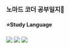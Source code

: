 ### 노마드 코더 공부일지:eyes:

#### ⭐Study Language

<span>
 
<img src="https://img.shields.io/badge/javascript-F7DF1E?style=for-the-badge&logo=javascript&logoColor=white">
<img src="https://img.shields.io/badge/TYPESCRIPT-0769AD?style=for-the-badge&logo=TYPESCRIPT&logoColor=white">
<img src="https://img.shields.io/badge/react-61DAFB?style=for-the-badge&logo=react&logoColor=black">

</span>
